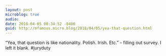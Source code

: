 ```yaml
---
layout: post
microblog: true
audio: 
date: 2018-04-05 08:34:52 -0400
guid: http://mfamous.micro.blog/2018/04/05/yea-that-question.html
---
```

“Yea, that question is like nationality. Polish. Irish. Etc.” - filling out survey. I left it blank. #juryduty

